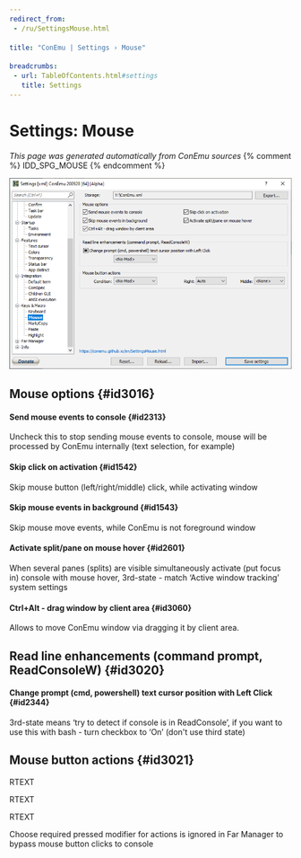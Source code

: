 ```yaml
---
redirect_from:
 - /ru/SettingsMouse.html

title: "ConEmu | Settings › Mouse"

breadcrumbs:
 - url: TableOfContents.html#settings
   title: Settings
---
```


# Settings: Mouse

*This page was generated automatically from ConEmu sources*
{% comment %} IDD_SPG_MOUSE {% endcomment %}

![ConEmu Settings: Mouse](/img/Settings-Mouse.png)



## Mouse options  {#id3016}

#### Send mouse events to console  {#id2313}
Uncheck this to stop sending mouse events to console, mouse will be processed by ConEmu internally (text selection, for example)

#### Skip click on activation  {#id1542}
Skip mouse button (left/right/middle) click, while activating window

#### Skip mouse events in background  {#id1543}
Skip mouse move events, while ConEmu is not foreground window

#### Activate split/pane on mouse hover  {#id2601}
When several panes (splits) are visible simultaneously activate (put focus in) console with mouse hover, 3rd-state - match ‘Active window tracking’ system settings

#### Ctrl+Alt - drag window by client area  {#id3060}
Allows to move ConEmu window via dragging it by client area.



## Read line enhancements (command prompt, ReadConsoleW)  {#id3020}

#### Change prompt (cmd, powershell) text cursor position with Left Click  {#id2344}
3rd-state means ‘try to detect if console is in ReadConsole’, if you want to use this with bash - turn checkbox to ‘On’ (don't use third state)



## Mouse button actions  {#id3021}



RTEXT



RTEXT



RTEXT





Choose required pressed modifier for actions <No-Mod> is ignored in Far Manager to bypass  mouse button clicks to console





